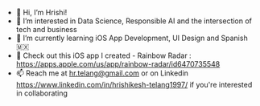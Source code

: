 - 👋 Hi, I’m Hrishi!
- 👀 I’m interested in Data Science, Responsible AI and the intersection of tech and business
- 🌱 I’m currently learning iOS App Development, UI Design and Spanish 🇲🇽
- 🌈 Check out this iOS app I created - Rainbow Radar : https://apps.apple.com/us/app/rainbow-radar/id6470735548
- 📫 Reach me at hr.telang@gmail.com or on Linkedin https://www.linkedin.com/in/hrishikesh-telang1997/ if you're interested in collaborating 

<!---
hrtelang/hrtelang is a ✨ special ✨ repository because its `README.md` (this file) appears on your GitHub profile.
You can click the Preview link to take a look at your changes.
--->

